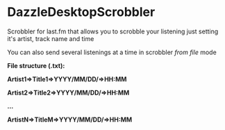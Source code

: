 # DazzleDesktopScrobbler

<p>Scrobbler for last.fm that allows you to scrobble your listening just setting it's artist, track name and time</p>
<p>You can also send several listenings at a time in scrobbler <em>from file</em> mode</p>

<b>File structure (.txt):<b>

<p>Artist1=>Title1=>YYYY/MM/DD/=>HH:MM</p>
<p>Artist2=>Title2=>YYYY/MM/DD/=>HH:MM</p>
<p>...</p>
<p>ArtistN=>TitleM=>YYYY/MM/DD/=>HH:MM</p>
